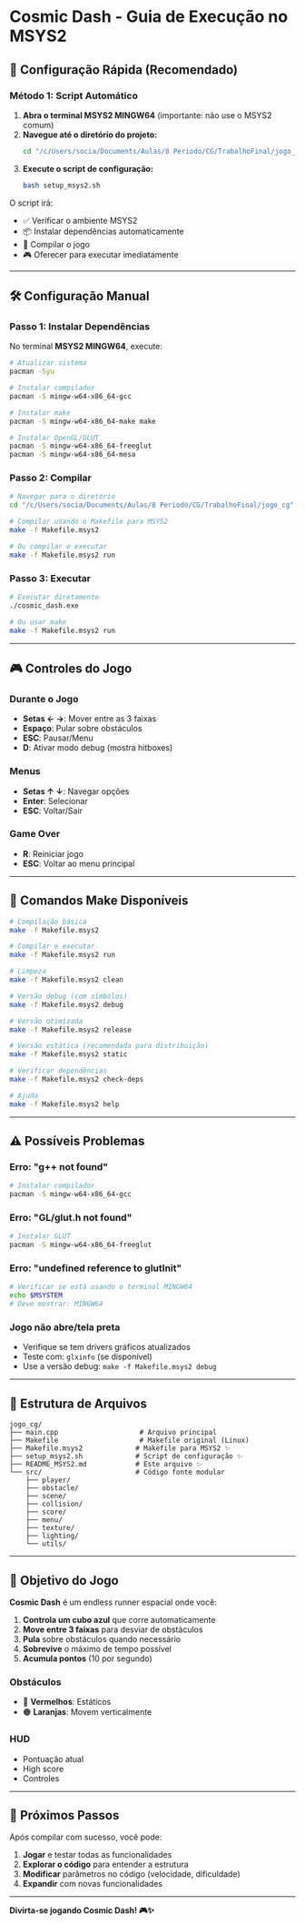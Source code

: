 # Cosmic Dash - Guia de Execução no MSYS2

## 🚀 Configuração Rápida (Recomendado)

### Método 1: Script Automático

1. **Abra o terminal MSYS2 MINGW64** (importante: não use o MSYS2 comum)
2. **Navegue até o diretório do projeto:**
   ```bash
   cd "/c/Users/socia/Documents/Aulas/8 Periodo/CG/TrabalhoFinal/jogo_cg"
   ```
3. **Execute o script de configuração:**
   ```bash
   bash setup_msys2.sh
   ```

O script irá:
- ✅ Verificar o ambiente MSYS2
- 📦 Instalar dependências automaticamente
- 🔧 Compilar o jogo
- 🎮 Oferecer para executar imediatamente

---

## 🛠️ Configuração Manual

### Passo 1: Instalar Dependências

No terminal **MSYS2 MINGW64**, execute:

```bash
# Atualizar sistema
pacman -Syu

# Instalar compilador
pacman -S mingw-w64-x86_64-gcc

# Instalar make
pacman -S mingw-w64-x86_64-make make

# Instalar OpenGL/GLUT
pacman -S mingw-w64-x86_64-freeglut
pacman -S mingw-w64-x86_64-mesa
```

### Passo 2: Compilar

```bash
# Navegar para o diretório
cd "/c/Users/socia/Documents/Aulas/8 Periodo/CG/TrabalhoFinal/jogo_cg"

# Compilar usando o Makefile para MSYS2
make -f Makefile.msys2

# Ou compilar e executar
make -f Makefile.msys2 run
```

### Passo 3: Executar

```bash
# Executar diretamente
./cosmic_dash.exe

# Ou usar make
make -f Makefile.msys2 run
```

---

## 🎮 Controles do Jogo

### Durante o Jogo
- **Setas ← →**: Mover entre as 3 faixas
- **Espaço**: Pular sobre obstáculos
- **ESC**: Pausar/Menu
- **D**: Ativar modo debug (mostra hitboxes)

### Menus
- **Setas ↑ ↓**: Navegar opções
- **Enter**: Selecionar
- **ESC**: Voltar/Sair

### Game Over
- **R**: Reiniciar jogo
- **ESC**: Voltar ao menu principal

---

## 🔧 Comandos Make Disponíveis

```bash
# Compilação básica
make -f Makefile.msys2

# Compilar e executar
make -f Makefile.msys2 run

# Limpeza
make -f Makefile.msys2 clean

# Versão debug (com símbolos)
make -f Makefile.msys2 debug

# Versão otimizada
make -f Makefile.msys2 release

# Versão estática (recomendada para distribuição)
make -f Makefile.msys2 static

# Verificar dependências
make -f Makefile.msys2 check-deps

# Ajuda
make -f Makefile.msys2 help
```

---

## ⚠️ Possíveis Problemas

### Erro: "g++ not found"
```bash
# Instalar compilador
pacman -S mingw-w64-x86_64-gcc
```

### Erro: "GL/glut.h not found"
```bash
# Instalar GLUT
pacman -S mingw-w64-x86_64-freeglut
```

### Erro: "undefined reference to glutInit"
```bash
# Verificar se está usando o terminal MINGW64
echo $MSYSTEM
# Deve mostrar: MINGW64
```

### Jogo não abre/tela preta
- Verifique se tem drivers gráficos atualizados
- Teste com: `glxinfo` (se disponível)
- Use a versão debug: `make -f Makefile.msys2 debug`

---

## 📁 Estrutura de Arquivos

```
jogo_cg/
├── main.cpp                    # Arquivo principal
├── Makefile                    # Makefile original (Linux)
├── Makefile.msys2             # Makefile para MSYS2 ✨
├── setup_msys2.sh             # Script de configuração ✨
├── README_MSYS2.md            # Este arquivo ✨
└── src/                       # Código fonte modular
    ├── player/
    ├── obstacle/
    ├── scene/
    ├── collision/
    ├── score/
    ├── menu/
    ├── texture/
    ├── lighting/
    └── utils/
```

---

## 🎯 Objetivo do Jogo

**Cosmic Dash** é um endless runner espacial onde você:

1. **Controla um cubo azul** que corre automaticamente
2. **Move entre 3 faixas** para desviar de obstáculos
3. **Pula** sobre obstáculos quando necessário
4. **Sobrevive** o máximo de tempo possível
5. **Acumula pontos** (10 por segundo)

### Obstáculos
- 🔴 **Vermelhos**: Estáticos
- 🟠 **Laranjas**: Movem verticalmente

### HUD
- Pontuação atual
- High score
- Controles

---

## 🚀 Próximos Passos

Após compilar com sucesso, você pode:

1. **Jogar** e testar todas as funcionalidades
2. **Explorar o código** para entender a estrutura
3. **Modificar** parâmetros no código (velocidade, dificuldade)
4. **Expandir** com novas funcionalidades

---

**Divirta-se jogando Cosmic Dash! 🎮✨**
